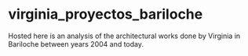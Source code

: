 # virginia_proyectos_bariloche
Hosted here is an analysis of the architectural works done by Virginia in Bariloche between years 2004 and today. 
